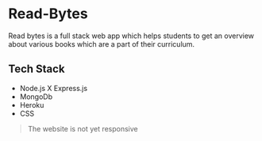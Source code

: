 # Read-Bytes
Read bytes is a full stack web app which helps students to get an overview about various books which are a part of their curriculum.

## Tech Stack 
- Node.js X Express.js
- MongoDb
 - Heroku
 - CSS

>The website is not yet responsive
